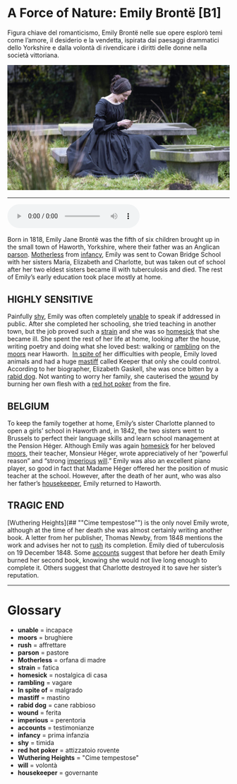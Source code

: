 # A Force of Nature: Emily Brontë   [B1]

Figura chiave del romanticismo, Emily Brontë nelle sue opere esplorò temi come l’amore, il desiderio e la vendetta, ispirata dai paesaggi drammatici dello Yorkshire e dalla volontà di rivendicare i diritti delle donne nella società vittoriana.

![](A%20Force%20of%20Nature%20Emily%20Bront%C3%AB.jpg)

--------------

<div>
<audio controls autoplay>
    <source src="https://raw.githubusercontent.com/dartie/knowledge-base/main/English/SpeakUp/2023-07/A%20Force%20of%20Nature%20Emily%20Bront%C3%AB.mp3" type="audio/mpeg">
</audio>
</div>


Born in 1818, Emily Jane Brontë was the fifth of six children brought up in the small town of Haworth, Yorkshire, where their father was an Anglican [parson](## "pastore"). [Motherless](## "orfana di madre") from [infancy](## "prima infanzia"), Emily was sent to Cowan Bridge School with her sisters Maria, Elizabeth and Charlotte, but was taken out of school after her two eldest sisters became ill with tuberculosis and died. The rest of Emily’s early education took place mostly at home.

## HIGHLY SENSITIVE
Painfully [shy](## "timida"), Emily was often completely [unable](## "incapace") to speak if addressed in public. After she completed her schooling, she tried teaching in another town, but the job proved such a [strain](## "fatica") and she was so [homesick](## "nostalgica di casa") that she became ill. She spent the rest of her life at home, looking after the house, writing poetry and doing what she loved best: walking or [rambling](## "vagare") on the [moors](## "brughiere") near Haworth. 
[In spite of](## "malgrado") her difficulties with people, Emily loved animals and had a huge [mastiff](## "mastino") called Keeper that only she could control. According to her biographer, Elizabeth Gaskell, she was once bitten by a [rabid dog](## "cane rabbioso"). Not wanting to worry her family, she cauterised the [wound](## "ferita") by burning her own flesh with a [red hot poker](## "attizzatoio rovente") from the fire.

## BELGIUM
To keep the family together at home, Emily’s sister Charlotte planned to open a girls’ school in Haworth and, in 1842, the two sisters went to Brussels to perfect their language skills and learn school management at the Pension Héger. Although Emily was again [homesick](## "nostalgica di casa") for her beloved [moors](## "brughiere"), their teacher, Monsieur Héger, wrote appreciatively of her “powerful reason” and “strong [imperious](## "perentoria") [will](## "volontà").” Emily was also an excellent piano player, so good in fact that Madame Héger offered her the position of music teacher at the school. However, after the death of her aunt, who was also her father’s [housekeeper](## "governante"), Emily returned to Haworth.

## TRAGIC END
[Wuthering Heights](## ""Cime tempestose"") is the only novel Emily wrote, although at the time of her death she was almost certainly writing another book. A letter from her publisher, Thomas Newby, from 1848 mentions the work and advises her not to [rush](## "affrettare") its completion. Emily died of tuberculosis on 19 December 1848. Some [accounts](## "testimonianze") suggest that before her death Emily burned her second book, knowing she would not live long enough to complete it. Others suggest that Charlotte destroyed it to save her sister’s reputation.
 

--------------

<div style = "display:block; clear:both; page-break-after:always;"></div>

# Glossary
* **unable** = incapace
* **moors** = brughiere
* **rush** = affrettare
* **parson** = pastore
* **Motherless** = orfana di madre
* **strain** = fatica
* **homesick** = nostalgica di casa
* **rambling** = vagare
* **In spite of** = malgrado
* **mastiff** = mastino
* **rabid dog** = cane rabbioso
* **wound** = ferita
* **imperious** = perentoria
* **accounts** = testimonianze
* **infancy** = prima infanzia
* **shy** = timida
* **red hot poker** = attizzatoio rovente
* **Wuthering Heights** = "Cime tempestose"
* **will** = volontà
* **housekeeper** = governante
